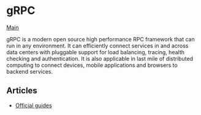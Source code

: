 # gRPC

[Main](../../README.md)

gRPC is a modern open source high performance RPC framework that can run in any environment. It can efficiently connect services in and across data centers with pluggable support for load balancing, tracing, health checking and authentication. It is also applicable in last mile of distributed computing to connect devices, mobile applications and browsers to backend services.

## Articles

- [Official guides](https://grpc.io/docs/guides/)
